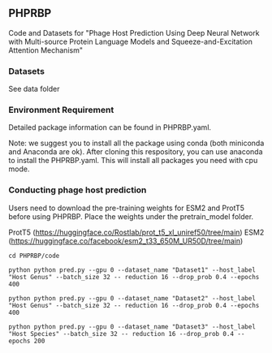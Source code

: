 ## PHPRBP

Code and Datasets for "Phage Host Prediction Using Deep Neural Network with Multi-source Protein Language Models and Squeeze-and-Excitation Attention Mechanism"

### Datasets

See data folder


### Environment Requirement

Detailed package information can be found in PHPRBP.yaml.

Note: we suggest you to install all the package using conda (both miniconda and Anaconda are ok). After cloning this respository, you can use anaconda to install the PHPRBP.yaml. This will install all packages you need with cpu mode.

### Conducting phage host prediction

Users need to download the pre-training weights for ESM2 and ProtT5 before using PHPRBP. Place the weights under the pretrain_model folder.

ProtT5 (https://huggingface.co/Rostlab/prot_t5_xl_uniref50/tree/main)
ESM2 (https://huggingface.co/facebook/esm2_t33_650M_UR50D/tree/main)

```
cd PHPRBP/code
```
```
python python pred.py --gpu 0 --dataset_name "Dataset1" --host_label "Host Genus" --batch_size 32 -- reduction 16 --drop_prob 0.4 --epochs 400
```
```
python python pred.py --gpu 0 --dataset_name "Dataset2" --host_label "Host Genus" --batch_size 32 -- reduction 16 --drop_prob 0.4 --epochs 400
```
```
python python pred.py --gpu 0 --dataset_name "Dataset3" --host_label "Host Species" --batch_size 32 -- reduction 16 --drop_prob 0.4 --epochs 200
```

